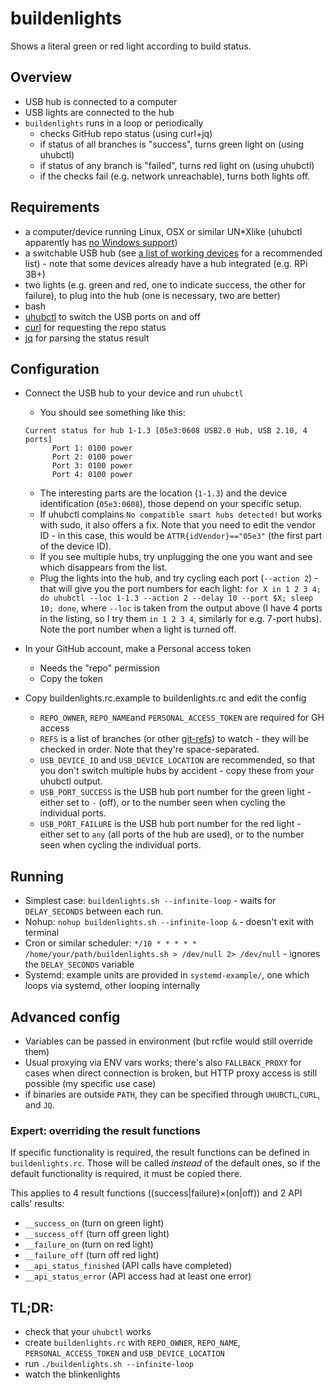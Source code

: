 # buildenlights
Shows a literal green or red light according to build status.

## Overview

- USB hub is connected to a computer
- USB lights are connected to the hub
- `buildenlights` runs in a loop or periodically
   - checks GitHub repo status (using curl+jq)
   - if status of all branches is "success", turns green light on (using uhubctl)
   - if status of any branch is "failed", turns red light on (using uhubctl)
   - if the checks fail (e.g. network unreachable), turns both lights off.

## Requirements

- a computer/device running Linux, OSX or similar UN*Xlike (uhubctl apparently has [no Windows support](https://github.com/mvp/uhubctl/issues/79))
- a switchable USB hub (see [a list of working devices](https://github.com/mvp/uhubctl#user-content-compatible-usb-hubs) for a recommended list) - note that some devices already have a hub integrated (e.g. RPi 3B+)
- two lights (e.g. green and red, one to indicate success, the other for failure), to plug into the hub (one is necessary, two are better)
- bash
- [uhubctl](https://github.com/mvp/uhubctl#user-content-compiling) to switch the USB ports on and off
- [curl](https://curl.haxx.se/) for requesting the repo status
- [jq](https://stedolan.github.io/jq/) for parsing the status result

## Configuration

- Connect the USB hub to your device and run `uhubctl`
    - You should see something like this:
    
    ```
    Current status for hub 1-1.3 [05e3:0608 USB2.0 Hub, USB 2.10, 4 ports]
          Port 1: 0100 power
          Port 2: 0100 power
          Port 3: 0100 power
          Port 4: 0100 power
    ```
    - The interesting parts are the location (`1-1.3`) and the device identification (`05e3:0608`), those depend on your specific setup.
    - If uhubctl complains `No compatible smart hubs detected!` but works with sudo, it also offers a fix. Note that you need to edit the vendor ID - in this case, this would be `ATTR{idVendor}=="05e3"` (the first part of the device ID). 
    - If you see multiple hubs, try unplugging the one you want and see which disappears from the list.
    - Plug the lights into the hub, and try cycling each port (`--action 2`) - that will give you the port numbers for each light: `for X in 1 2 3 4; do uhubctl --loc 1-1.3 --action 2 --delay 10 --port $X; sleep 10; done`, where `--loc` is taken from the output above (I have 4 ports in the listing, so I try them `in 1 2 3 4`, similarly for e.g. 7-port hubs). Note the port number when a light is turned off.
    
- In your GitHub account, make a Personal access token
    - Needs the "repo" permission
    - Copy the token
    
- Copy buildenlights.rc.example to buildenlights.rc and edit the config
    - `REPO_OWNER`, `REPO_NAME`and `PERSONAL_ACCESS_TOKEN` are required for GH access
    - `REFS` is a list of branches (or other [git-refs](https://git-scm.com/book/en/v2/Git-Internals-Git-References)) to watch - they will be checked in order. Note that they're space-separated.
    - `USB_DEVICE_ID` and `USB_DEVICE_LOCATION` are recommended, so that you don't switch multiple hubs by accident - copy these from your uhubctl output.
    - `USB_PORT_SUCCESS` is the USB hub port number for the green light - either set to `-` (off), or to the number seen when cycling the individual ports.
    - `USB_PORT_FAILURE` is the USB hub port number for the red light - either set to `any` (all ports of the hub are used), or to the number seen when cycling the individual ports.

## Running

- Simplest case: `buildenlights.sh --infinite-loop` - waits for `DELAY_SECONDS` between each run.  
- Nohup: `nohup buildenlights.sh --infinite-loop &` - doesn't exit with terminal
- Cron or similar scheduler: `*/10 * * * * * /home/your/path/buildenlights.sh > /dev/null 2> /dev/null` - ignores the `DELAY_SECONDS` variable
- Systemd: example units are provided in `systemd-example/`, one which loops via systemd, other looping internally 

## Advanced config

- Variables can be passed in environment (but rcfile would still override them)
- Usual proxying via ENV vars works; there's also `FALLBACK_PROXY` for cases when direct connection is broken, but HTTP proxy access is still possible (my specific use case)
- if binaries are outside `PATH`, they can be specified through `UHUBCTL`,`CURL`, and `JQ`.

### Expert: overriding the result functions

If specific functionality is required, the result functions can be defined in `buildenlights.rc`. Those will be called *instead* of the default ones, so if the default functionality is required, it must be copied there.

This applies to 4 result functions ((success|failure)×(on|off)) and 2 API calls' results: 
 - `__success_on` (turn on green light)
 - `__success_off` (turn off green light)
 - `__failure_on` (turn on red light)
 - `__failure_off` (turn off red light)
 - `__api_status_finished` (API calls have completed)
 - `__api_status_error` (API access had at least one error) 

## TL;DR:

 - check that your `uhubctl` works
 - create `buildenlights.rc` with `REPO_OWNER`, `REPO_NAME`, `PERSONAL_ACCESS_TOKEN` and `USB_DEVICE_LOCATION`
 - run `./buildenlights.sh --infinite-loop`
 - watch the blinkenlights
